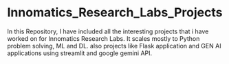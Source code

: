 #  **Innomatics_Research_Labs_Projects**

In this Repository, I have included all the interesting projects that i have worked on for Innomatics Research Labs. It scales mostly to Python problem solving, ML and DL.
also projects like Flask application and GEN AI applications using streamlit and google gemini API.
